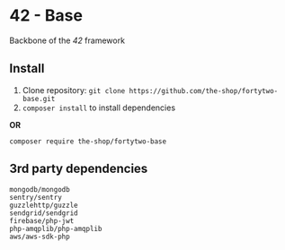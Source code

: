 42 - Base
====

Backbone of the _42_ framework

Install
---

1. Clone repository: `git clone https://github.com/the-shop/fortytwo-base.git`
2. `composer install` to install dependencies

**OR**

`composer require the-shop/fortytwo-base`

3rd party dependencies
---
`mongodb/mongodb`  
`sentry/sentry`  
`guzzlehttp/guzzle`  
`sendgrid/sendgrid`  
`firebase/php-jwt`  
`php-amqplib/php-amqplib`  
`aws/aws-sdk-php`
